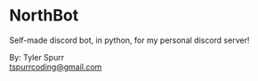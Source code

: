 # NorthBot
Self-made discord bot, in python, for my personal discord server!

By: Tyler Spurr   
<tspurrcoding@gmail.com>
